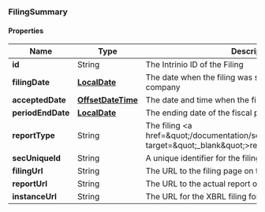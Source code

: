 
[//]: # (CLASS:FilingSummary)

[//]: # (KIND:object)

### FilingSummary

#### Properties

[//]: # (START_DEFINITION)

Name | Type | Description
------------ | ------------- | -------------
**id** | String | The Intrinio ID of the Filing &nbsp;
**filingDate** | [**LocalDate**](LocalDate.md) | The date when the filing was submitted to the SEC by the company &nbsp;
**acceptedDate** | [**OffsetDateTime**](OffsetDateTime.md) | The date and time when the filing was accepted by SEC &nbsp;
**periodEndDate** | [**LocalDate**](LocalDate.md) | The ending date of the fiscal period for the filing &nbsp;
**reportType** | String | The filing &lt;a href&#x3D;\&quot;/documentation/sec_filing_report_types\&quot; target&#x3D;\&quot;_blank\&quot;&gt;report type&lt;/a&gt; &nbsp;
**secUniqueId** | String | A unique identifier for the filing provided by the SEC &nbsp;
**filingUrl** | String | The URL to the filing page on the SEC site &nbsp;
**reportUrl** | String | The URL to the actual report on the SEC site &nbsp;
**instanceUrl** | String | The URL for the XBRL filing for the report &nbsp;

[//]: # (END_DEFINITION)


[//]: # (CONTAINED_CLASS:LocalDate)


[//]: # (CONTAINED_CLASS:OffsetDateTime)


[//]: # (CONTAINED_CLASS:LocalDate)





